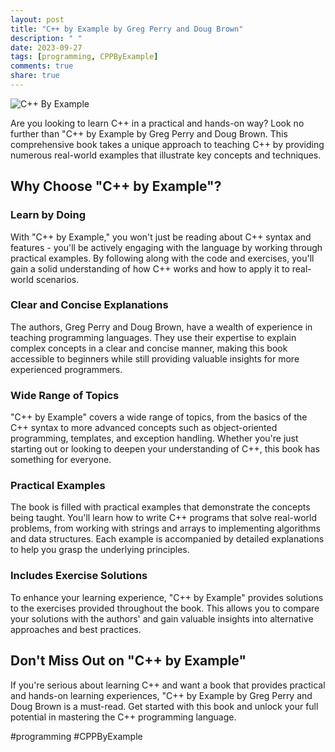 ```yaml
---
layout: post
title: "C++ by Example by Greg Perry and Doug Brown"
description: " "
date: 2023-09-27
tags: [programming, CPPByExample]
comments: true
share: true
---
```


![C++ By Example](https://example.com/cpp-by-example.jpg)

Are you looking to learn C++ in a practical and hands-on way? Look no further than "C++ by Example by Greg Perry and Doug Brown. This comprehensive book takes a unique approach to teaching C++ by providing numerous real-world examples that illustrate key concepts and techniques.

## Why Choose "C++ by Example"?

### Learn by Doing

With "C++ by Example," you won't just be reading about C++ syntax and features - you'll be actively engaging with the language by working through practical examples. By following along with the code and exercises, you'll gain a solid understanding of how C++ works and how to apply it to real-world scenarios.

### Clear and Concise Explanations

The authors, Greg Perry and Doug Brown, have a wealth of experience in teaching programming languages. They use their expertise to explain complex concepts in a clear and concise manner, making this book accessible to beginners while still providing valuable insights for more experienced programmers.

### Wide Range of Topics

"C++ by Example" covers a wide range of topics, from the basics of the C++ syntax to more advanced concepts such as object-oriented programming, templates, and exception handling. Whether you're just starting out or looking to deepen your understanding of C++, this book has something for everyone.

### Practical Examples

The book is filled with practical examples that demonstrate the concepts being taught. You'll learn how to write C++ programs that solve real-world problems, from working with strings and arrays to implementing algorithms and data structures. Each example is accompanied by detailed explanations to help you grasp the underlying principles.

### Includes Exercise Solutions

To enhance your learning experience, "C++ by Example" provides solutions to the exercises provided throughout the book. This allows you to compare your solutions with the authors' and gain valuable insights into alternative approaches and best practices.

## Don't Miss Out on "C++ by Example"

If you're serious about learning C++ and want a book that provides practical and hands-on learning experiences, "C++ by Example by Greg Perry and Doug Brown is a must-read. Get started with this book and unlock your full potential in mastering the C++ programming language.

#programming #CPPByExample